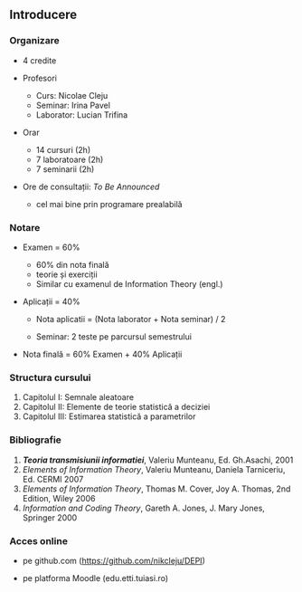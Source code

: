 ## Introducere

### Organizare

- 4 credite
- Profesori
    - Curs: Nicolae Cleju
    - Seminar: Irina Pavel
    - Laborator: Lucian Trifina

- Orar
    - 14 cursuri (2h)
    - 7 laboratoare (2h)
    - 7 seminarii (2h)

- Ore de consultații: *To Be Announced*
    - cel mai bine prin programare prealabilă

### Notare

- Examen = 60%
    - 60% din nota finală
    - teorie și exerciții
    - Similar cu examenul de Information Theory (engl.)

- Aplicații = 40%

    - Nota aplicatii = (Nota laborator + Nota seminar) / 2

    - Seminar: 2 teste pe parcursul semestrului

- Nota finală = 60% Examen + 40% Aplicații


### Structura cursului
1. Capitolul I:   Semnale aleatoare
2. Capitolul II:  Elemente de teorie statistică a deciziei
3. Capitolul III: Estimarea statistică a parametrilor

### Bibliografie

1. ***Teoria transmisiunii informatiei***, Valeriu Munteanu, Ed. Gh.Asachi, 2001
1. *Elements of Information Theory*, Valeriu Munteanu, Daniela Tarniceriu, Ed. CERMI 2007
1. *Elements of Information Theory*, Thomas M. Cover, Joy A. Thomas, 2nd Edition, Wiley 2006
1. *Information and Coding Theory*, Gareth A. Jones, J. Mary Jones, Springer 2000

### Acces online

- pe github.com (https://github.com/nikcleju/DEPI)

- pe platforma Moodle (edu.etti.tuiasi.ro)
